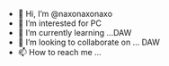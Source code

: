 - 👋 Hi, I’m @naxonaxonaxo
- 👀 I’m interested for PC
- 🌱 I’m currently learning ...DAW
- 💞️ I’m looking to collaborate on ... DAW
- 📫 How to reach me ...

<!---
naxonaxonaxo/naxonaxonaxo is a ✨ special ✨ repository because its `README.md` (this file) appears on your GitHub profile.
You can click the Preview link to take a look at your changes.
--->
